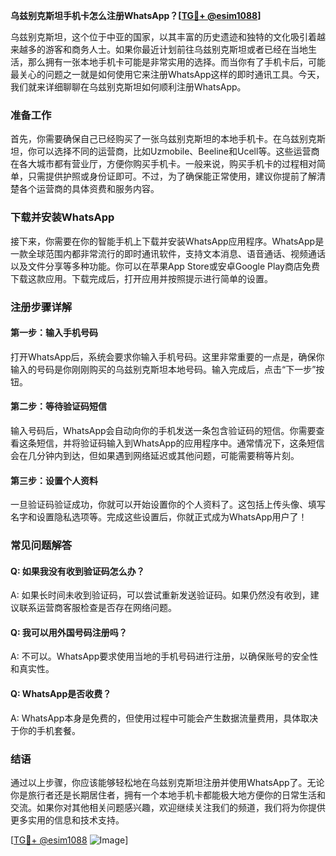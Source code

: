 **乌兹别克斯坦手机卡怎么注册WhatsApp？[[TG💪+ @esim1088](https://t.me/s/esim1088)]**

乌兹别克斯坦，这个位于中亚的国家，以其丰富的历史遗迹和独特的文化吸引着越来越多的游客和商务人士。如果你最近计划前往乌兹别克斯坦或者已经在当地生活，那么拥有一张本地手机卡可能是非常实用的选择。而当你有了手机卡后，可能最关心的问题之一就是如何使用它来注册WhatsApp这样的即时通讯工具。今天，我们就来详细聊聊在乌兹别克斯坦如何顺利注册WhatsApp。

### 准备工作

首先，你需要确保自己已经购买了一张乌兹别克斯坦的本地手机卡。在乌兹别克斯坦，你可以选择不同的运营商，比如Uzmobile、Beeline和Ucell等。这些运营商在各大城市都有营业厅，方便你购买手机卡。一般来说，购买手机卡的过程相对简单，只需提供护照或身份证即可。不过，为了确保能正常使用，建议你提前了解清楚各个运营商的具体资费和服务内容。

### 下载并安装WhatsApp

接下来，你需要在你的智能手机上下载并安装WhatsApp应用程序。WhatsApp是一款全球范围内都非常流行的即时通讯软件，支持文本消息、语音通话、视频通话以及文件分享等多种功能。你可以在苹果App Store或安卓Google Play商店免费下载这款应用。下载完成后，打开应用并按照提示进行简单的设置。

### 注册步骤详解

#### 第一步：输入手机号码
打开WhatsApp后，系统会要求你输入手机号码。这里非常重要的一点是，确保你输入的号码是你刚刚购买的乌兹别克斯坦本地号码。输入完成后，点击“下一步”按钮。

#### 第二步：等待验证码短信
输入号码后，WhatsApp会自动向你的手机发送一条包含验证码的短信。你需要查看这条短信，并将验证码输入到WhatsApp的应用程序中。通常情况下，这条短信会在几分钟内到达，但如果遇到网络延迟或其他问题，可能需要稍等片刻。

#### 第三步：设置个人资料
一旦验证码验证成功，你就可以开始设置你的个人资料了。这包括上传头像、填写名字和设置隐私选项等。完成这些设置后，你就正式成为WhatsApp用户了！

### 常见问题解答

#### Q: 如果我没有收到验证码怎么办？
A: 如果长时间未收到验证码，可以尝试重新发送验证码。如果仍然没有收到，建议联系运营商客服检查是否存在网络问题。

#### Q: 我可以用外国号码注册吗？
A: 不可以。WhatsApp要求使用当地的手机号码进行注册，以确保账号的安全性和真实性。

#### Q: WhatsApp是否收费？
A: WhatsApp本身是免费的，但使用过程中可能会产生数据流量费用，具体取决于你的手机套餐。

### 结语

通过以上步骤，你应该能够轻松地在乌兹别克斯坦注册并使用WhatsApp了。无论你是旅行者还是长期居住者，拥有一个本地手机卡都能极大地方便你的日常生活和交流。如果你对其他相关问题感兴趣，欢迎继续关注我们的频道，我们将为你提供更多实用的信息和技术支持。

[[TG💪+ @esim1088](https://t.me/s/esim1088) ![Image](https://i.postimg.cc/4NQfJmqS/Snipaste-2025-05-13-00-14-12.png)]